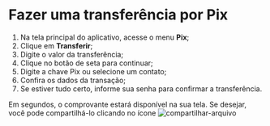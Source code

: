 # Fazer uma transferência por Pix

1. Na tela principal do aplicativo, acesse o menu **Pix**;
2. Clique em **Transferir**;
3. Digite o valor da transferência;
4. Clique no botão de seta para continuar;
5. Digite a chave Pix ou selecione um contato;
6. Confira os dados da transação;
7. Se estiver tudo certo, informe sua senha para confirmar a transferência.

Em segundos, o comprovante estará disponível na sua tela. 
Se desejar, você pode compartilhá-lo clicando no ícone ![compartilhar-arquivo](https://github.com/user-attachments/assets/9a85480a-3b34-43b6-a65f-ee65f08447db)

